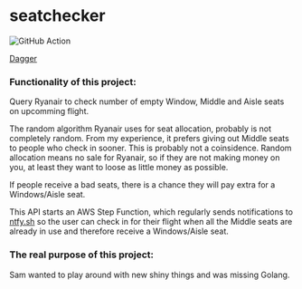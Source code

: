 # seatchecker

![GitHub Action](https://github.com/Cupprum/seatchecker/actions/workflows/dagger.yml/badge.svg?branch=main)

[Dagger](https://dagger.cloud/Cupprum/traces)

### Functionality of this project:
Query Ryanair to check number of empty Window, Middle and Aisle seats on upcomming flight.

The random algorithm Ryanair uses for seat allocation, probably is not completely random. From my experience, it prefers giving out Middle seats to people who check in sooner. This is probably not a coinsidence. 
Random allocation means no sale for Ryanair, so if they are not making money on you, at least they want to loose as little money as possible.

If people receive a bad seats, there is a chance they will pay extra for a Windows/Aisle seat.

This API starts an AWS Step Function, which regularly sends notifications to [ntfy.sh](https://ntfy.sh) so the user can check in for their flight when all the Middle seats are already in use and therefore receive a Windows/Aisle seat.

### The real purpose of this project:
Sam wanted to play around with new shiny things and was missing Golang.